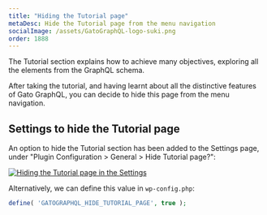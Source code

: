 ```yaml
---
title: "Hiding the Tutorial page"
metaDesc: Hide the Tutorial page from the menu navigation
socialImage: /assets/GatoGraphQL-logo-suki.png
order: 1888
---
```


The Tutorial section explains how to achieve many objectives, exploring all the elements from the GraphQL schema.

After taking the tutorial, and having learnt about all the distinctive features of Gato GraphQL, you can decide to hide this page from the menu navigation.

## Settings to hide the Tutorial page

An option to hide the Tutorial section has been added to the Settings page, under "Plugin Configuration > General > Hide Tutorial page?":

<div class="img-width-1024" markdown=1>

<a href="/assets/guides/upstream/settings-hide-tutorial-page.png" target="_blank">![Hiding the Tutorial page in the Settings](/assets/guides/upstream/settings-hide-tutorial-page.png "Hiding the Tutorial page in the Settings")</a>

</div>

Alternatively, we can define this value in `wp-config.php`:

```php
define( 'GATOGRAPHQL_HIDE_TUTORIAL_PAGE', true );
```
